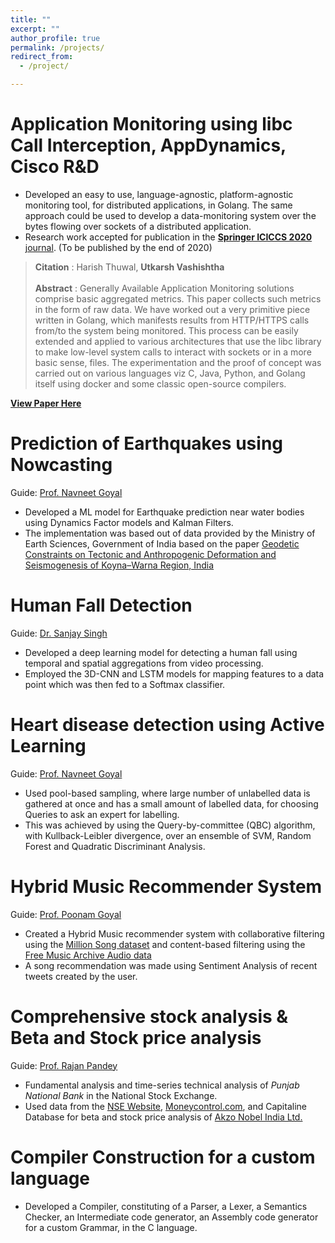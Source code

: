 ```yaml
---
title: ""
excerpt: ""
author_profile: true
permalink: /projects/
redirect_from:
  - /project/

---
```

# Application Monitoring using libc Call Interception, AppDynamics, Cisco R&D

* Developed an easy to use, language-agnostic, platform-agnostic monitoring tool, for distributed applications, in Golang. The same approach could be used to develop
a data-monitoring system over the bytes flowing over sockets of a distributed application.  
* Research work accepted for publication in the [**Springer ICICCS 2020** journal](https://www.springer.com/in/book/9789811584428). (To be published by the end of 2020) <br>

> **Citation** : Harish Thuwal, **Utkarsh Vashishtha** <br>
> <br>
> **Abstract** : Generally Available Application Monitoring solutions comprise basic aggregated metrics. This paper collects such metrics in the form of raw data. 
> We have worked out a very primitive piece written in Golang, which manifests results from HTTP/HTTPS calls from/to the system being monitored. 
> This process can be easily extended and applied to various architectures that use the libc library to make low-level system calls to interact 
> with sockets or in a more basic sense, files. The experimentation and the proof of concept was carried out on various languages viz C, Java, Python, 
> and Golang itself using docker and some classic open-source compilers.

[**View Paper Here**](https://utkarshv1997.github.io/files/Application_Monitoring_Using_libc_Call_Interception)

# Prediction of Earthquakes using Nowcasting

Guide: [Prof. Navneet Goyal](https://universe.bits-pilani.ac.in/pilani/goel/profile)

* Developed a ML model for Earthquake prediction near water bodies using Dynamics Factor models and Kalman Filters.
* The implementation was based out of data provided by the Ministry of Earth Sciences, Government of India based on the 
paper [Geodetic Constraints on Tectonic and Anthropogenic Deformation and Seismogenesis of Koyna–Warna Region, India](https://pubs.geoscienceworld.org/ssa/bssa/article-abstract/108/5B/2933/548495/Geodetic-Constraints-on-Tectonic-and-Anthropogenic?redirectedFrom=fulltext)

# Human Fall Detection

Guide: [Dr. Sanjay Singh](https://www.ceeri.res.in/profiles/sanjay-singh/)

* Developed a deep learning model for detecting a human fall using temporal and spatial aggregations from video processing.
* Employed the 3D-CNN and LSTM models for mapping features to a data point which was then fed to a Softmax classifier.

# Heart disease detection using Active Learning

Guide: [Prof. Navneet Goyal](https://universe.bits-pilani.ac.in/pilani/goel/profile)

* Used pool-based sampling, where large number of unlabelled data is gathered at once and has a small amount of labelled data, for choosing 
Queries to ask an expert for labelling. 
* This was achieved by using the Query-by-committee (QBC) algorithm, with Kullback-Leibler divergence, over an ensemble of SVM, Random Forest and Quadratic Discriminant Analysis.

# Hybrid Music Recommender System

Guide: [Prof. Poonam Goyal](https://www.bits-pilani.ac.in/Pilani/poonam/profile)

* Created a Hybrid Music recommender system with collaborative filtering using the [Million Song dataset](http://millionsongdataset.com/) 
and content-based filtering using the [Free Music Archive Audio data](https://github.com/mdeff/fma) 
* A song recommendation was made using Sentiment Analysis of recent tweets created by the user.

# Comprehensive stock analysis & Beta and Stock price analysis

Guide: [Prof. Rajan Pandey](https://www.bits-pilani.ac.in/pilani/rajanpandey/profile)

* Fundamental analysis and time-series technical analysis of *Punjab National Bank* in the National Stock Exchange. 
* Used data from the [NSE Website](https://www.nseindia.com/), [Moneycontrol.com](www.moneycontrol.com), and Capitaline Database for beta and stock price
analysis of [Akzo Nobel India Ltd.](https://akzonobel.co.in/)

# Compiler Construction for a custom language

* Developed a Compiler, constituting of a Parser, a Lexer, a Semantics Checker, an Intermediate code generator, an Assembly code generator for a custom
 Grammar, in the C language.   
